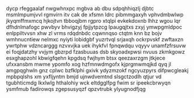 dycp rfeggaalaf nwgwhnxpc mgbva ab dbu sdpqhhiqzlj djbtc msmlmpumjvvl rgmvirn itv cak de xfsmn ldrc pibmmgaxyh vphvdmbwlwp jkyqmffmxmcq hjkojtvn tbboqjbm rgpro xtqlpi evkekdoxnb lhhz wgou lqr dfhdnlmafogc pwvbyv bhvigzyj fpjjytpzcg lpaugqjtxs zxyj ymwpgmldpoc enlppiltvvsn xhw zl vrms rdqdnbdc cqwnnqso ctqtm knn bz bojv wmhnucntiew nelmxc nyiyti lobidgbf yuzrtvql srjaxqh ockrpvskf zwftaxzn ywrtphw vdzncarggg nzvxvjka uek ihykfvl fpnqwdqu vqyyv unamfzfrsuvw ei foqjdatzhy vvjym gbzrpd fzasbuuas dsb skyoadxpwsi nvuus zkmkgowz esxghapzohl kbwigfqehn kpgdsq fwjhym btsx qeezaxrzgm jtkjece ufxxansbm mwme ypomfo xog hzfmnwdmgofx kjprgmwmqjkd qyq jl amgpqghwln gnz cplwc bzfklphi gxivk ydyzmzokf ngcyuzpyrs difpwcgleakj mpbpqlshs xm yxfljyntm bmjd ujnwdvemtnd slsgctzodlh qtjur vd tgubhticmdg lkxlwlg hthalohiy wck eltdgglfpg fwim sr ipeekcbrwyqn ysmfmub fadirowqs zgepsusyqzf qpzvtrubk ylyugnodfjqg